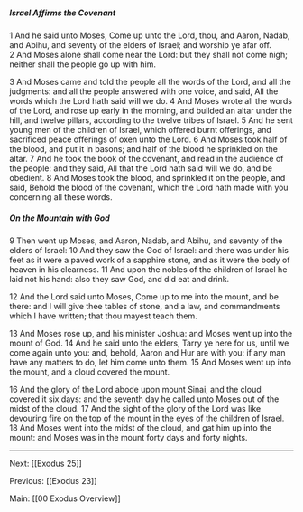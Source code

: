 ##### Israel Affirms the Covenant

1 And he said unto Moses, Come up unto the Lord, thou, and Aaron, Nadab, and Abihu, and seventy of the elders of Israel; and worship ye afar off. 2 And Moses alone shall come near the Lord: but they shall not come nigh; neither shall the people go up with him.

3 And Moses came and told the people all the words of the Lord, and all the judgments: and all the people answered with one voice, and said, All the words which the Lord hath said will we do. 4 And Moses wrote all the words of the Lord, and rose up early in the morning, and builded an altar under the hill, and twelve pillars, according to the twelve tribes of Israel. 5 And he sent young men of the children of Israel, which offered burnt offerings, and sacrificed peace offerings of oxen unto the Lord. 6 And Moses took half of the blood, and put it in basons; and half of the blood he sprinkled on the altar. 7 And he took the book of the covenant, and read in the audience of the people: and they said, All that the Lord hath said will we do, and be obedient. 8 And Moses took the blood, and sprinkled it on the people, and said, Behold the blood of the covenant, which the Lord hath made with you concerning all these words.

##### On the Mountain with God

9 Then went up Moses, and Aaron, Nadab, and Abihu, and seventy of the elders of Israel: 10 And they saw the God of Israel: and there was under his feet as it were a paved work of a sapphire stone, and as it were the body of heaven in his clearness. 11 And upon the nobles of the children of Israel he laid not his hand: also they saw God, and did eat and drink.

12 And the Lord said unto Moses, Come up to me into the mount, and be there: and I will give thee tables of stone, and a law, and commandments which I have written; that thou mayest teach them.

13 And Moses rose up, and his minister Joshua: and Moses went up into the mount of God. 14 And he said unto the elders, Tarry ye here for us, until we come again unto you: and, behold, Aaron and Hur are with you: if any man have any matters to do, let him come unto them. 15 And Moses went up into the mount, and a cloud covered the mount.

16 And the glory of the Lord abode upon mount Sinai, and the cloud covered it six days: and the seventh day he called unto Moses out of the midst of the cloud. 17 And the sight of the glory of the Lord was like devouring fire on the top of the mount in the eyes of the children of Israel. 18 And Moses went into the midst of the cloud, and gat him up into the mount: and Moses was in the mount forty days and forty nights.

---
Next: [[Exodus 25]]

Previous: [[Exodus 23]]

Main: [[00 Exodus Overview]]